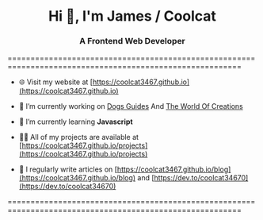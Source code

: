 <h1 align="center">Hi 👋, I'm James / Coolcat</h1>
<h3 align="center">A Frontend Web Developer</h3>

=========================================================================================================

- 🌐 Visit my website at [https://coolcat3467.github.io](https://coolcat3467.github.io)

- 🔭 I’m currently working on [Dogs Guides](https://github.com/dogsguides) And [The World Of Creations](https://github.com/theworldofcreations)

- 🌱 I’m currently learning **Javascript**

- 👨‍💻 All of my projects are available at [https://coolcat3467.github.io/projects](https://coolcat3467.github.io/projects)

- 📝 I regularly write articles on [https://coolcat3467.github.io/blog](https://coolcat3467.github.io/blog) and [https://dev.to/coolcat34670](https://dev.to/coolcat34670)

=========================================================================================================

